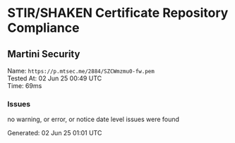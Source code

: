 # STIR/SHAKEN Certificate Repository Compliance

## Martini Security

Name: `https://p.mtsec.me/2884/SZCWmzmu0-fw.pem`\
Tested At: 02 Jun 25 00:49 UTC\
Time: 69ms

### Issues

no warning, or error, or notice date level issues were found

Generated: 02 Jun 25 01:01 UTC